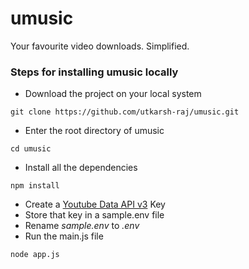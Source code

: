 # umusic
Your favourite video downloads. Simplified.

### Steps for installing umusic locally

- Download the project on your local system
```
git clone https://github.com/utkarsh-raj/umusic.git
```
- Enter the root directory of umusic
```
cd umusic
```
- Install all the dependencies 
```
npm install
```
- Create a [Youtube Data API v3](https://console.developers.google.com/apis/library/youtube.googleapis.com) Key
- Store that key in a sample.env file
- Rename *sample.env* to *.env*
- Run the main.js file
```
node app.js
```
